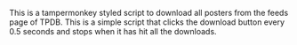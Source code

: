 This is a tampermonkey styled script to download all posters from the feeds page of TPDB. This is a simple script that clicks the download button every 0.5 seconds and stops when it has hit all the downloads.